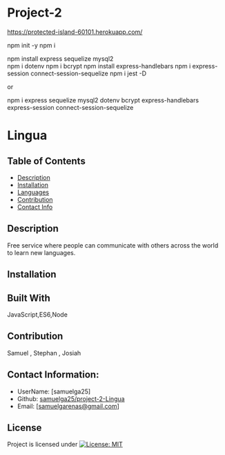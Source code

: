 # Project-2
https://protected-island-60101.herokuapp.com/


npm init -y
npm i

npm install express sequelize mysql2    
npm i dotenv
npm i bcrypt
npm install express-handlebars
npm i express-session connect-session-sequelize
npm i jest -D

or

npm i express sequelize mysql2 dotenv bcrypt express-handlebars express-session connect-session-sequelize


# Lingua

  ## Table of Contents
  - [Description](#description)
  - [Installation](#installation)
  - [Languages](#languages)
  - [Contribution](#contribution)
  - [Contact Info](#contact-info)

  ## Description
  Free service where people can communicate with others across the world to learn new languages. 
  ## Installation
  
  ## Built With
  JavaScript,ES6,Node
  ## Contribution 
  Samuel , Stephan , Josiah

  ## Contact Information:
  - UserName: [samuelga25]
  - Github: [samuelga25/project-2-Lingua](https://github.com/samuelga25/project-2-Lingua)
  - Email: [samuelgarenas@gmail.com]

  ## License
  Project is licensed under
  [![License: MIT](https://img.shields.io/badge/License-MIT-yellow.svg)](https://opensource.org/licenses/MIT)

